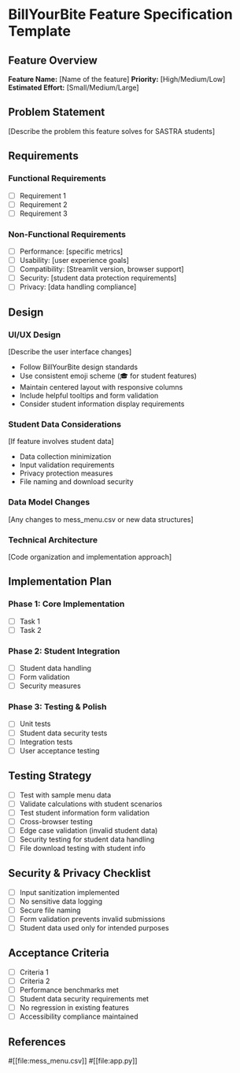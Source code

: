 # BillYourBite Feature Specification Template

## Feature Overview
**Feature Name:** [Name of the feature]
**Priority:** [High/Medium/Low]
**Estimated Effort:** [Small/Medium/Large]

## Problem Statement
[Describe the problem this feature solves for SASTRA students]

## Requirements

### Functional Requirements
- [ ] Requirement 1
- [ ] Requirement 2
- [ ] Requirement 3

### Non-Functional Requirements
- [ ] Performance: [specific metrics]
- [ ] Usability: [user experience goals]
- [ ] Compatibility: [Streamlit version, browser support]
- [ ] Security: [student data protection requirements]
- [ ] Privacy: [data handling compliance]

## Design

### UI/UX Design
[Describe the user interface changes]
- Follow BillYourBite design standards
- Use consistent emoji scheme (🎓 for student features)
- Maintain centered layout with responsive columns
- Include helpful tooltips and form validation
- Consider student information display requirements

### Student Data Considerations
[If feature involves student data]
- Data collection minimization
- Input validation requirements
- Privacy protection measures
- File naming and download security

### Data Model Changes
[Any changes to mess_menu.csv or new data structures]

### Technical Architecture
[Code organization and implementation approach]

## Implementation Plan

### Phase 1: Core Implementation
- [ ] Task 1
- [ ] Task 2

### Phase 2: Student Integration
- [ ] Student data handling
- [ ] Form validation
- [ ] Security measures

### Phase 3: Testing & Polish
- [ ] Unit tests
- [ ] Student data security tests
- [ ] Integration tests
- [ ] User acceptance testing

## Testing Strategy
- [ ] Test with sample menu data
- [ ] Validate calculations with student scenarios
- [ ] Test student information form validation
- [ ] Cross-browser testing
- [ ] Edge case validation (invalid student data)
- [ ] Security testing for student data handling
- [ ] File download testing with student info

## Security & Privacy Checklist
- [ ] Input sanitization implemented
- [ ] No sensitive data logging
- [ ] Secure file naming
- [ ] Form validation prevents invalid submissions
- [ ] Student data used only for intended purposes

## Acceptance Criteria
- [ ] Criteria 1
- [ ] Criteria 2
- [ ] Performance benchmarks met
- [ ] Student data security requirements met
- [ ] No regression in existing features
- [ ] Accessibility compliance maintained

## References
#[[file:mess_menu.csv]]
#[[file:app.py]]